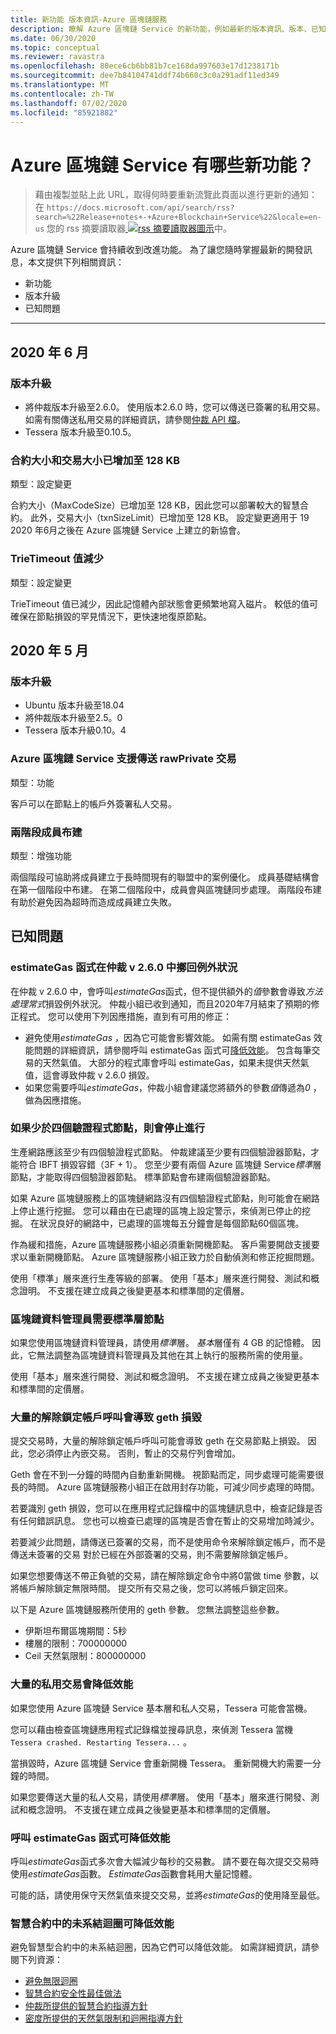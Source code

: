 ```yaml
---
title: 新功能 版本資訊-Azure 區塊鏈服務
description: 瞭解 Azure 區塊鏈 Service 的新功能，例如最新的版本資訊、版本、已知問題，以及即將進行的變更。
ms.date: 06/30/2020
ms.topic: conceptual
ms.reviewer: ravastra
ms.openlocfilehash: 80ece6cb6bb81b7ce168da997603e17d1238171b
ms.sourcegitcommit: dee7b84104741ddf74b660c3c0a291adf11ed349
ms.translationtype: MT
ms.contentlocale: zh-TW
ms.lasthandoff: 07/02/2020
ms.locfileid: "85921882"
---
```

# <a name="whats-new-in-azure-blockchain-service"></a>Azure 區塊鏈 Service 有哪些新功能？

> 藉由複製並貼上此 URL，取得何時要重新流覽此頁面以進行更新的通知：在 `https://docs.microsoft.com/api/search/rss?search=%22Release+notes+-+Azure+Blockchain+Service%22&locale=en-us` 您的 rss 摘要讀取器[ ![ rss 摘要讀取器圖示](./media/whats-new/feed-icon-16x16.png)](https://docs.microsoft.com/api/search/rss?search=%22Release+notes+-+Azure+Blockchain+Service%22&locale=en-us)中。

Azure 區塊鏈 Service 會持續收到改進功能。 為了讓您隨時掌握最新的開發訊息，本文提供下列相關資訊：

- 新功能
- 版本升級
- 已知問題

---

## <a name="june-2020"></a>2020 年 6 月

### <a name="version-upgrades"></a>版本升級

- 將仲裁版本升級至2.6.0。 使用版本2.6.0 時，您可以傳送已簽署的私用交易。 如需有關傳送私用交易的詳細資訊，請參閱[仲裁 API 檔](https://docs.goquorum.com/en/latest/Getting%20Started/api/)。
- Tessera 版本升級至0.10.5。

### <a name="contract-size-and-transaction-size-increased-to-128-kb"></a>合約大小和交易大小已增加至 128 KB

類型：設定變更

合約大小（MaxCodeSize）已增加至 128 KB，因此您可以部署較大的智慧合約。 此外，交易大小（txnSizeLimit）已增加至 128 KB。 設定變更適用于 19 2020 年6月之後在 Azure 區塊鏈 Service 上建立的新協會。

### <a name="trietimeout-value-reduced"></a>TrieTimeout 值減少

類型：設定變更

TrieTimeout 值已減少，因此記憶體內部狀態會更頻繁地寫入磁片。 較低的值可確保在節點損毀的罕見情況下，更快速地復原節點。

## <a name="may-2020"></a>2020 年 5 月

### <a name="version-upgrades"></a>版本升級

- Ubuntu 版本升級至18.04
- 將仲裁版本升級至2.5。0
- Tessera 版本升級0.10。4

### <a name="azure-blockchain-service-supports-sending-rawprivate-transactions"></a>Azure 區塊鏈 Service 支援傳送 rawPrivate 交易

類型：功能

客戶可以在節點上的帳戶外簽署私人交易。

### <a name="two-phase-member-provisioning"></a>兩階段成員布建

類型：增強功能

兩個階段可協助將成員建立于長時間現有的聯盟中的案例優化。 成員基礎結構會在第一個階段中布建。 在第二個階段中，成員會與區塊鏈同步處理。 兩階段布建有助於避免因為超時而造成成員建立失敗。

## <a name="known-issues"></a>已知問題

### <a name="ethestimategas-function-throws-exception-in-quorum-v260"></a>estimateGas 函式在仲裁 v 2.6.0 中擲回例外狀況

在仲裁 v 2.6.0 中，會呼叫*estimateGas*函式，但不提供額外的*值*參數會導致*方法處理常式*損毀例外狀況。 仲裁小組已收到通知，而且2020年7月結束了預期的修正程式。 您可以使用下列因應措施，直到有可用的修正：

- 避免使用*estimateGas* ，因為它可能會影響效能。 如需有關 estimateGas 效能問題的詳細資訊，請參閱呼叫 estimateGas 函式可[降低效能](#calling-ethestimategas-function-reduces-performance)。 包含每筆交易的天然氣值。 大部分的程式庫會呼叫 estimateGas，如果未提供天然氣值，這會導致仲裁 v 2.6.0 損毀。
- 如果您需要呼叫*estimateGas*，仲裁小組會建議您將額外的參數*值*傳遞為*0* ，做為因應措施。

### <a name="mining-stops-if-fewer-than-four-validator-nodes"></a>如果少於四個驗證程式節點，則會停止進行

生產網路應該至少有四個驗證程式節點。 仲裁建議至少要有四個驗證器節點，才能符合 IBFT 損毀容錯（3F + 1）。 您至少要有兩個 Azure 區塊鏈 Service*標準*層節點，才能取得四個驗證器節點。 標準節點會布建兩個驗證器節點。  

如果 Azure 區塊鏈服務上的區塊鏈網路沒有四個驗證程式節點，則可能會在網路上停止進行挖掘。 您可以藉由在已處理的區塊上設定警示，來偵測已停止的挖掘。 在狀況良好的網路中，已處理的區塊每五分鐘會是每個節點60個區塊。

作為緩和措施，Azure 區塊鏈服務小組必須重新開機節點。 客戶需要開啟支援要求以重新開機節點。 Azure 區塊鏈服務小組正致力於自動偵測和修正挖掘問題。

使用「標準」層來進行生產等級的部署。 使用「基本」層來進行開發、測試和概念證明。 不支援在建立成員之後變更基本和標準間的定價層。

### <a name="blockchain-data-manager-requires-standard-tier-node"></a>區塊鏈資料管理員需要標準層節點

如果您使用區塊鏈資料管理員，請使用*標準*層。 *基本*層僅有 4 GB 的記憶體。 因此，它無法調整為區塊鏈資料管理員及其他在其上執行的服務所需的使用量。

使用「基本」層來進行開發、測試和概念證明。 不支援在建立成員之後變更基本和標準間的定價層。

### <a name="large-volume-of-unlock-account-calls-causes-geth-to-crash"></a>大量的解除鎖定帳戶呼叫會導致 geth 損毀

提交交易時，大量的解除鎖定帳戶呼叫可能會導致 geth 在交易節點上損毀。 因此，您必須停止內嵌交易。 否則，暫止的交易佇列會增加。

Geth 會在不到一分鐘的時間內自動重新開機。 視節點而定，同步處理可能需要很長的時間。 Azure 區塊鏈服務小組正在啟用封存功能，可減少同步處理的時間。

若要識別 geth 損毀，您可以在應用程式記錄檔中的區塊鏈訊息中，檢查記錄是否有任何錯誤訊息。 您也可以檢查已處理的區塊是否會在暫止的交易增加時減少。

若要減少此問題，請傳送已簽署的交易，而不是使用命令來解除鎖定帳戶，而不是傳送未簽署的交易 對於已經在外部簽署的交易，則不需要解除鎖定帳戶。

如果您想要傳送不帶正負號的交易，請在解除鎖定命令中將0當做 time 參數，以將帳戶解除鎖定無限時間。 提交所有交易之後，您可以將帳戶鎖定回來。  

以下是 Azure 區塊鏈服務所使用的 geth 參數。 您無法調整這些參數。

- 伊斯坦布爾區塊期間：5秒
- 樓層的限制：700000000
- Ceil 天然氣限制：800000000

### <a name="large-volume-of-private-transactions-reduces-performance"></a>大量的私用交易會降低效能

如果您使用 Azure 區塊鏈 Service 基本層和私人交易，Tessera 可能會當機。

您可以藉由檢查區塊鏈應用程式記錄檔並搜尋訊息，來偵測 Tessera 當機 `Tessera crashed. Restarting Tessera...` 。

當損毀時，Azure 區塊鏈 Service 會重新開機 Tessera。 重新開機大約需要一分鐘的時間。

如果您要傳送大量的私人交易，請使用*標準*層。 使用「基本」層來進行開發、測試和概念證明。 不支援在建立成員之後變更基本和標準間的定價層。

### <a name="calling-ethestimategas-function-reduces-performance"></a>呼叫 estimateGas 函式可降低效能

呼叫*estimateGas*函式多次會大幅減少每秒的交易數。 請不要在每次提交交易時使用*estimateGas*函數。 *EstimateGas*函數會耗用大量記憶體。

可能的話，請使用保守天然氣值來提交交易，並將*estimateGas*的使用降至最低。

### <a name="unbounded-loops-in-smart-contracts-reduces-performance"></a>智慧合約中的未系結迴圈可降低效能

避免智慧型合約中的未系結迴圈，因為它們可以降低效能。 如需詳細資訊，請參閱下列資源：

- [避免無限迴圈](https://blog.b9lab.com/getting-loopy-with-solidity-1d51794622ad )
- [智慧合約安全性最佳做法](https://github.com/ConsenSys/smart-contract-best-practices)
- [仲裁所提供的智慧合約指導方針](http://docs.goquorum.com/en/latest/Security/Framework/Decentralized%20Application/Smart%20Contracts%20Security/)
- [密度所提供的天然氣限制和迴圈指導方針](https://solidity.readthedocs.io/en/develop/security-considerations.html#gas-limit-and-loops)
